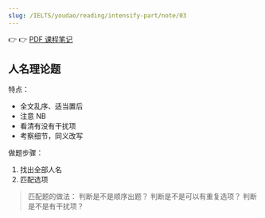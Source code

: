 ```yaml
---
slug: /IELTS/youdao/reading/intensify-part/note/03
---
```


👉 👉 [PDF 课程笔记](./阅读强化-3%20课程笔记.pdf)



## 人名理论题

特点：

- 全文乱序、适当置后
- 注意 NB
- 看清有没有干扰项
- 考察细节，同义改写

做题步骤：

1. 找出全部人名
2. 匹配选项

> 匹配题的做法：
> 判断是不是顺序出题？
> 判断是不是可以有重复选项？
> 判断是不是有干扰项？

